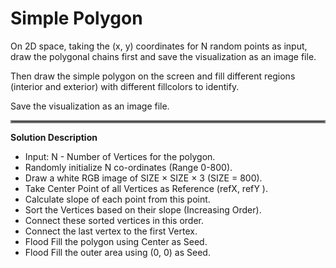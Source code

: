# Simple Polygon

On 2D space, taking the (x, y) coordinates for N random points as input, draw the polygonal chains first and save the visualization as an image file.

Then draw the simple polygon on the screen and fill different regions (interior and exterior) with different fillcolors to identify.

Save the visualization as an image file.

<hr style="border:2px solid gray"> </hr>

**Solution Description**

- Input: N - Number of Vertices for the polygon.
- Randomly initialize N co-ordinates (Range 0-800).
- Draw a white RGB image of SIZE × SIZE × 3 (SIZE = 800).
- Take Center Point of all Vertices as Reference (refX, refY ).
- Calculate slope of each point from this point.
- Sort the Vertices based on their slope (Increasing Order).
- Connect these sorted vertices in this order.
- Connect the last vertex to the first Vertex.
- Flood Fill the polygon using Center as Seed.
- Flood Fill the outer area using (0, 0) as Seed.